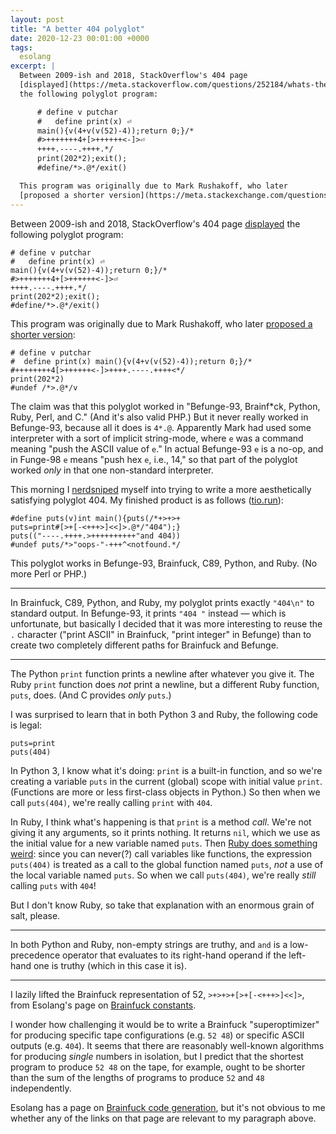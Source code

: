 ```yaml
---
layout: post
title: "A better 404 polyglot"
date: 2020-12-23 00:01:00 +0000
tags:
  esolang
excerpt: |
  Between 2009-ish and 2018, StackOverflow's 404 page
  [displayed](https://meta.stackoverflow.com/questions/252184/whats-the-joke-in-the-stack-overflow-404-page-code)
  the following polyglot program:

      # define v putchar
      #   define print(x) ⏎
      main(){v(4+v(v(52)-4));return 0;}/*
      #>+++++++4+[>++++++<-]>⏎
      ++++.----.++++.*/
      print(202*2);exit();
      #define/*>.@*/exit()

  This program was originally due to Mark Rushakoff, who later
  [proposed a shorter version](https://meta.stackexchange.com/questions/27112/amusing-404-page-not-found-images-for-trilogy-sites#27846):
---
```


Between 2009-ish and 2018, StackOverflow's 404 page
[displayed](https://meta.stackoverflow.com/questions/252184/whats-the-joke-in-the-stack-overflow-404-page-code)
the following polyglot program:

    # define v putchar
    #   define print(x) ⏎
    main(){v(4+v(v(52)-4));return 0;}/*
    #>+++++++4+[>++++++<-]>⏎
    ++++.----.++++.*/
    print(202*2);exit();
    #define/*>.@*/exit()

This program was originally due to Mark Rushakoff, who later
[proposed a shorter version](https://meta.stackexchange.com/questions/27112/amusing-404-page-not-found-images-for-trilogy-sites#27846):

    # define v putchar
    #  define print(x) main(){v(4+v(v(52)-4));return 0;}/*
    #++++++++4[>++++++<-]>++++.----.++++<*/
    print(202*2)
    #undef /*>.@*/v

The claim was that this polyglot worked in "Befunge-93, Brainf*ck, Python, Ruby, Perl, and C."
(And it's also valid PHP.)
But it never really worked in Befunge-93, because all it does is `4*.@`. Apparently
Mark had used some interpreter with a sort of implicit string-mode, where `e` was a command
meaning "push the ASCII value of `e`." In actual Befunge-93 `e` is a no-op, and in Funge-98
`e` means "push hex `e`, i.e., 14," so that part of the polyglot worked _only_ in that one
non-standard interpreter.

This morning I [nerdsniped](https://xkcd.com/356/) myself
into trying to write a more aesthetically satisfying polyglot 404.
My finished product is as follows
([tio.run](https://tio.run/##PY1BCsMgFET3OYV8N@pH7SK7Wuk9QgopScBFNSRaKKVnt78uOrOamQezl/urVj4va4gL20o@xFOGmNljClHId2usQk/ufuGy7TTzweOgHSL60bnRm6uy0J96kOdPw4QATTJEoPH4F0xxZgRK2fES6bZ9WuUhpe3QoIm5uZjymmg2ytb6BQ)):

    #define puts(v)int main(){puts(/*+>+>+
    puts=print#[>+[-<+++>]<<]>.@*/"404");}
    puts(("----.++++.>++++++++++"and 404))
    #undef puts/*>"oops-"-+++^<notfound.*/

This polyglot works in Befunge-93, Brainfuck, C89, Python, and Ruby.
(No more Perl or PHP.)

----

In Brainfuck, C89, Python, and Ruby, my polyglot prints exactly `"404\n"` to
standard output. In Befunge-93, it prints `"404 "` instead — which is
unfortunate, but basically I decided that it was more interesting
to reuse the `.` character ("print ASCII" in Brainfuck,
"print integer" in Befunge) than to create two completely
different paths for Brainfuck and Befunge.

----

The Python `print` function prints a newline after whatever you give it.
The Ruby `print` function does _not_ print a newline, but
a different Ruby function, `puts`, does. (And C provides _only_ `puts`.)

I was surprised to learn that in both Python 3 and Ruby,
the following code is legal:

    puts=print
    puts(404)

In Python 3, I know what it's doing: `print` is a built-in function,
and so we're creating a variable `puts` in the current (global) scope
with initial value `print`. (Functions are more or less first-class
objects in Python.) So then when we call `puts(404)`, we're really
calling `print` with `404`.

In Ruby, I think what's happening is that `print` is a method _call_.
We're not giving it any arguments, so it prints nothing. It returns
`nil`, which we use as the initial value for a new variable named `puts`. Then
[Ruby does something weird](https://stackoverflow.com/questions/40430807/how-can-ruby-tell-the-difference-between-variables-and-method-names-if-they-have):
since you can never(?) call variables like functions, the expression
`puts(404)` is treated as a call to the global function named `puts`,
_not_ a use of the local variable named `puts`.
So when we call `puts(404)`, we're really _still_
calling `puts` with `404`!

But I don't know Ruby, so take that explanation with an enormous
grain of salt, please.

----

In both Python and Ruby, non-empty strings are truthy, and `and`
is a low-precedence operator that evaluates to its right-hand operand
if the left-hand one is truthy (which in this case it is).

----

I lazily lifted the Brainfuck representation of 52, `>+>+>+[>+[-<+++>]<<]>`,
from Esolang's page on [Brainfuck constants](https://esolangs.org/wiki/Brainfuck_constants).

I wonder how challenging it would be to write a Brainfuck "superoptimizer"
for producing specific tape configurations (e.g. `52 48`) or specific
ASCII outputs (e.g. `404`). It seems that there are reasonably well-known
algorithms for producing _single_ numbers in isolation, but I predict that
the shortest program to produce `52 48` on the tape, for example, ought
to be shorter than the sum of the lengths of programs to produce `52`
and `48` independently.

Esolang has a page on [Brainfuck code generation](https://esolangs.org/wiki/Brainfuck_code_generation),
but it's not obvious to me whether any of the links on that page are
relevant to my paragraph above.
